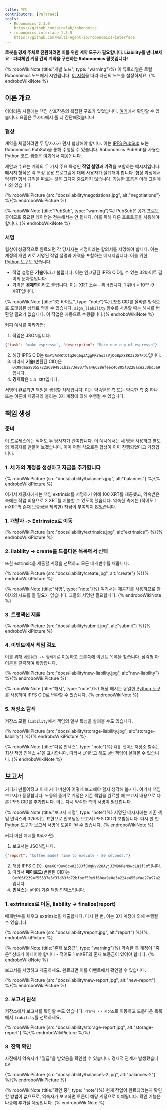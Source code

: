 ```yaml
---
title: 책임
contributors: [PaTara43]
tools:
  - Robonomics 2.3.0
    https://github.com/airalab/robonomics
  - robonomics_interface 1.3.5
    https://github.com/Multi-Agent-io/robonomics-interface
---
```


**로봇을 경제 주체로 전환하려면 이를 위한 계약 도구가 필요합니다. Liability를 만나보세요 - 파라체인 계정 간의 계약을 구현하는 Robonomics 팔렛입니다!**

{% roboWikiNote {title:"개발 노드", type: "warning"}%} 이 튜토리얼은 로컬 Robonomics 노드에서 시연됩니다. [이 지침](/docs/run-dev-node)을 따라 자신의 노드를 설정하세요.
{% endroboWikiNote %}

## 이론 개요

이더리움 시절에는 책임 상호작용의 복잡한 구조가 있었습니다. [여기](/docs/robonomics-how-it-works)에서 확인할 수 있습니다. 요즘은 쿠사마에서 좀 더 간단해졌습니다!

### 협상

계약을 체결하려면 두 당사자가 먼저 협상해야 합니다. 이는 [IPFS PubSub](https://blog.ipfs.tech/25-pubsub/) 또는 Robonomics PubSub을 통해 수행될 수 있습니다. Robonomics PubSub을 사용한 Python 코드 샘플은 [여기](https://multi-agent-io.github.io/robonomics-interface/usage.html#pubsub)에서 제공됩니다.

제안과 수요는 계약의 두 가지 주요 특성인 **작업 설명**과 **가격**을 포함하는 메시지입니다. 메시지 형식은 각 특정 응용 프로그램에 대해 사용자가 설계해야 합니다. 협상 과정에서 엄격한 형식 규칙을 따르는 것은 그다지 중요하지 않습니다. 가능한 흐름은 아래 그림에 나와 있습니다.

{% roboWikiPicture {src:"docs/liability/negotiations.jpg", alt:"negotiations"} %}{% endroboWikiPicture %}

{% roboWikiNote {title:"PubSub", type: "warning"}%} PubSub은 공개 프로토콜이므로 중요한 데이터는 전송해서는 안 됩니다. 이를 위해 다른 프로토콜을 사용해야 합니다.
{% endroboWikiNote %}

### 서명

협상이 성공적으로 완료되면 각 당사자는 서명이라는 합의서를 서명해야 합니다. 이는 계정의 개인 키로 서명된 작업 설명과 가격을 포함하는 메시지입니다. 이를 위한 [Python 도구](https://multi-agent-io.github.io/robonomics-interface/modules.html#robonomicsinterface.Liability.sign_liability)도 있습니다.
 - 작업 설명은 **기술**이라고 불립니다. 이는 인코딩된 IPFS CID일 수 있는 32바이트 길이의 문자열입니다.
 - 가격은 **경제학**이라고 불립니다. 이는 XRT 소수 - 위너입니다. 1 위너 = 10**-9 XRT입니다.

{% roboWikiNote {title:"32 바이트", type: "note"}%} [IPFS](https://ipfs.tech/) CID를 올바른 방식으로 포맷팅된 상태로 얻을 수 있습니다. `sign_liability` 함수를 사용할 때는 해시를 변환할 필요가 없습니다. 이 작업은 자동으로 수행됩니다.{% endroboWikiNote %}

커피 예시를 따라가면:

1. 작업은 JSON입니다.
```json
{"task": "make_espresso", "description": "Make one cup of espresso"}
```
2. 해당 IPFS CID는 `QmP17mWKtQtq2Gq6qZAggPRrho3sVjQGBpXZ8KZiQ57FDi`입니다.
3. 따라서 **기술**(변환된 CID)은 `0x09daaa8055722a6894951b1273e807f8a46628efeec46805f0228ace230bd5a9`입니다.
4. **경제학**은 `1.5 XRT`입니다.

서명이 완료되면 책임을 생성할 차례입니다! 이는 약속받은 측 또는 약속한 측 중 하나 또는 이른바 제공자라 불리는 3자 계정에 의해 수행될 수 있습니다.

## 책임 생성

### 준비

이 프로세스에는 적어도 두 당사자가 관여합니다. 이 예시에서는 세 명을 사용하고 별도의 제공자를 만들어 보겠습니다. 이미 어떤 식으로든 협상이 이미 진행되었다고 가정합니다.

### 1. 세 개의 계정을 생성하고 자금을 추가합니다

{% roboWikiPicture {src:"docs/liability/balances.jpg", alt:"balances"} %}{% endroboWikiPicture %}

여기서 제공자에게는 책임 extrinsic를 서명하기 위해 100 XRT를 제공했고, 약속받은 측에는 작업 비용으로 2 XRT를 지불할 수 있도록 했습니다. 약속한 측에는 (적어도 1 mXRT의 존재 보증금을 제외한) 자금이 부여되지 않았습니다.

### 1. 개발자 -> Extrinsics로 이동

{% roboWikiPicture {src:"docs/liability/extrinsics.jpg", alt:"extrinsics"} %}{% endroboWikiPicture %}

### 2. liability -> create를 드롭다운 목록에서 선택

또한 extrinsic을 제출할 계정을 선택하고 모든 매개변수를 채웁니다.

{% roboWikiPicture {src:"docs/liability/create.jpg", alt:"create"} %}{% endroboWikiPicture %}

{% roboWikiNote {title:"서명", type: "note"}%} 여기서는 제공자를 사용하므로 참여자의 시드를 알 필요가 없습니다. 그들의 서명만 필요합니다.
{% endroboWikiNote %}

### 3. 트랜잭션 제출

{% roboWikiPicture {src:"docs/liability/submit.jpg", alt:"submit"} %}{% endroboWikiPicture %}

### 4. 이벤트에서 책임 검토

이를 위해 `네트워크 -> 탐색기`로 이동하고 오른쪽에 이벤트 목록을 찾습니다. 삼각형 아이콘을 클릭하여 확장합니다.

{% roboWikiPicture {src:"docs/liability/new-liability.jpg", alt:"new-liability"} %}{% endroboWikiPicture %}

{% roboWikiNote {title:"해시", type: "note"}%} 해당 해시는 동일한 [Python 도구](https://multi-agent-io.github.io/robonomics-interface/modules.html#robonomicsinterface.utils.ipfs_32_bytes_to_qm_hash)를 사용하여 IPFS CID로 변환할 수 있습니다.
{% endroboWikiNote %}

### 5. 저장소 탐색

저장소 모듈 `liability`에서 책임의 일부 특성을 살펴볼 수도 있습니다.

{% roboWikiPicture {src:"docs/liability/storage-liability.jpg", alt:"storage-liability"} %}{% endroboWikiPicture %}

{% roboWikiNote {title:"다음 인덱스", type: "note"}%} `다음 인덱스` 저장소 함수는 최신 책임 인덱스 +1을 표시합니다. 따라서 `1`이라고 해도 `0`번 책임이 살펴볼 수 있습니다.
{% endroboWikiNote %}

## 보고서

커피가 만들어졌고 이제 커피 머신이 어떻게 보고해야 할지 생각해 봅시다. 여기서 책임 보고서가 등장합니다. 노동의 증거로 계정은 기존 책임을 완료할 때 보고서 내용으로 다른 IPFS CID를 추가합니다. 이는 다시 약속한 측의 서명이 필요합니다.

{% roboWikiNote {title:"보고서 서명", type: "note"}%} 서명된 메시지에는 기존 책임 인덱스와 32바이트 표현으로 인코딩된 보고서 IPFS CID가 포함됩니다. 다시 한 번 [Python 도구](https://multi-agent-io.github.io/robonomics-interface/modules.html#robonomicsinterface.Liability.sign_report)가 보고서 서명에 도움이 될 수 있습니다.
{% endroboWikiNote %}

커피 머신 예시를 따라가면:

1. 보고서는 JSON입니다.
```json
{"report": "Coffee made! Time to execute - 80 seconds."}
```
2. 해당 IPFS CID는 `QmeXCrBuv6cw825JJfSWqNVv28AyjJZW9KReN9wcLQjfCm`입니다.
3. 따라서 **페이로드**(변환된 CID)는 `0xf06f2394f55537a5f37d63fd72bfbef50e9f60ea9e0e34224e455afae27a97a2`입니다.
4. **인덱스**는 `0`이며 기존 책임 인덱스입니다.

### 1. extrinsics로 이동, liability -> finalize(report)

매개변수를 채우고 extrinsic을 제출합니다. 다시 한 번, 이는 3자 계정에 의해 수행될 수 있습니다.

{% roboWikiPicture {src:"docs/liability/report.jpg", alt:"report"} %}{% endroboWikiPicture %}

{% roboWikiNote {title:"존재 보증금", type: "warning"}%} 약속한 측 계정이 "죽은" 상태가 아니어야 합니다 - 적어도 1 mXRT의 존재 보증금이 있어야 합니다.
{% endroboWikiNote %}

보고서를 서명하고 제출하세요. 완료되면 이를 이벤트에서 확인할 수 있습니다.

{% roboWikiPicture {src:"docs/liability/new-report.jpg", alt:"new-report"} %}{% endroboWikiPicture %}

### 2. 보고서 탐색

저장소에서 보고서를 확인할 수도 있습니다. `개발자 -> 저장소`로 이동하고 드롭다운 목록에서 `liability`를 선택하세요.

{% roboWikiPicture {src:"docs/liability/storage-report.jpg", alt:"storage-report"} %}{% endroboWikiPicture %}%}

### 3. 잔액 확인

사진에서 약속자가 "월급"을 받았음을 확인할 수 있습니다. 경제적 관계가 발생했습니다!

{% roboWikiPicture {src:"docs/liability/balances-2.jpg", alt:"balances-2"} %}{% endroboWikiPicture %}

{% roboWikiNote {title:"확인 중", type: "note"}%} 현재 작업이 완료되었는지 확인할 방법이 없으므로, 약속자가 보고하면 토큰이 해당 계정으로 이체됩니다.
확인 기능은 나중에 추가될 예정입니다.
{% endroboWikiNote %}